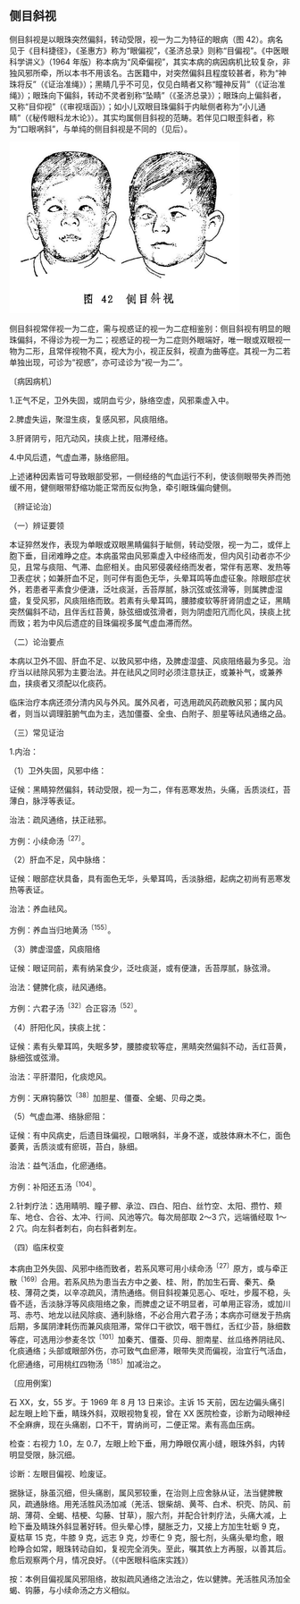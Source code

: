 ## 侧目斜视

侧目斜视是以眼珠突然偏斜，转动受限，视一为二为特征的眼病（图 42）。病名见于《目科捷径》，《圣惠方》称为“眼偏视”，《圣济总录》则称“目偏视”。《中医眼科学讲义》（1964 年版）称本病为“风牵偏视”，其实本病的病因病机比较复杂，非独风邪所牵，所以本书不用该名。古医籍中，对突然偏斜且程度较甚者，称为“神珠将反”（《证治准绳》）；黑睛几乎不可见，仅见白睛者又称“瞳神反背”（《证治准绳》）；眼珠向下偏斜，转动不灵者别称“坠睛”（《圣济总录》）；眼珠向上偏斜者，又称“目仰视”（《审视瑶函》）；如小儿双眼目珠偏斜于内眦侧者称为“小儿通睛”（《秘传眼科龙木论》）。其实均属侧目斜视的范畴。若伴见口眼歪斜者，称为“口眼㖞斜”，与单纯的侧目斜视是不同的（见后）。

<img src="./img/42.jpg" style="zoom:50%;" />

侧目斜视常伴视一为二症，需与视惑证的视一为二症相鉴别：侧目斜视有明显的眼珠偏斜，不得诊为视一为二；视惑证的视一为二症则外眼端好，唯一眼或双眼视一物为二形，且常伴视物不真，视大为小，视正反斜，视直为曲等症。其视一为二若单独出现，可诊为“视惑”，亦可迳诊为“视一为二”。

〔病因病机〕

1.正气不足，卫外失固，或阴血亏少，脉络空虚，风邪乘虚入中。

2.脾虚失运，聚湿生痰，复感风邪，风痰阻络。

3.肝肾阴亏，阳亢动风，挟痰上扰，阻滞经络。

4.中风后遗，气虚血滞，脉络瘀阻。

上述诸种因素皆可导致眼部受邪，一侧经络的气血运行不利，使该侧眼带失养而弛缓不用，健侧眼带舒缩功能正常而反似拘急，牵引眼珠偏向健侧。

〔辨证论治〕

（一）辨证要领

本证猝然发作，表现为单眼或双眼黑睛偏斜于眦侧，转动受限，视一为二，或伴上胞下垂，目闭难睁之症。本病虽常由风邪乘虚入中经络而发，但内风引动者亦不少见，且常与痰阻、气滞、血瘀相关。由风邪侵袭经络而发者，常伴有恶寒、发热等卫表症状；如兼肝血不足，则可伴有面色无华，头晕耳鸣等血虚征象。除眼部症状外，若患者平素食少便溏，泛吐痰涎，舌苔厚腻，脉沉弦或弦滑等，则属脾虚湿盛，复受风邪，风痰阻络而致。若素有头晕耳鸣，腰膝痠软等肝肾阴虚之证，黑睛突然偏斜不动，且伴舌红苔黄，脉弦细或弦滑者，则为阴虚阳亢而化风，挟痰上扰而致；若为中风后遗症的目珠偏视多属气虚血滞而然。

（二）论治要点

本病以卫外不固、肝血不足、以致风邪中络，及脾虚湿盛、风痰阻络最为多见。治疗当以祛除风邪为主要治法。并在祛风之同时必须注意扶正，或兼补气，或兼养血，挟痰者又须配以化痰药。

临床治疗本病还须分清内风与外风。属外风者，可选用疏风药疏散风邪；属内风者，则当以调理脏腑气血为主，选加僵蚕、全虫、白附子、胆星等祛风通络之品。

（三）常见证治

1.内治：

（1）卫外失固，风邪中络：

证候：黑睛猝然偏斜，转动受限，视一为二，伴有恶寒发热，头痛，舌质淡红，苔薄白，脉浮等表证。

治法：疏风通络，扶正祛邪。

方例：小续命汤<sup>〔27〕</sup>。

（2）肝血不足，风中脉络：

证候：眼部症状具备，具有面色无华，头晕耳鸣，舌淡脉细，起病之初尚有恶寒发热等表证。

治法：养血祛风。

方例：养血当归地黄汤<sup>〔155〕</sup>。

（3）脾虚湿盛，风痰阻络

证候：眼证同前，素有纳呆食少，泛吐痰涎，或有便溏，舌苔厚腻，脉弦滑。

治法：健脾化痰，祛风通络。

方例：六君子汤<sup>〔32〕</sup>合正容汤<sup>〔52〕</sup>。

（4）肝阳化风，挟痰上扰：

证候：素有头晕耳鸣，失眠多梦，腰膝痠软等症，黑睛突然偏斜不动，舌红苔黄，脉细弦或弦滑。

治法：平肝潜阳，化痰熄风。

方例：天麻钩藤饮<sup>〔38〕</sup>加胆星、僵蚕、全蝎、贝母之类。

（5）气虚血滞、络脉瘀阻：

证候：有中风病史，后遗目珠偏视，口眼㖞斜，半身不遂，或肢体麻木不仁，面色萎黄，舌质淡或有瘀斑，苔白，脉细。

治法：益气活血，化瘀通络。

方例：补阳还五汤<sup>〔104〕</sup>。

2.针刺疗法：选用睛明、瞳子髎、承泣、四白、阳白、丝竹空、太阳、攒竹、颊车、地仓、合谷、太冲、行间、风池等穴。每次局部取 2〜3 穴，远端循经取 1〜2 穴。向左斜者刺右，向右斜者刺左。

（四）临床权变

本病由卫外失固、风邪中络而致者，若系风寒可用小续命汤<sup>〔27〕</sup>原方，或与牵正散<sup>〔169〕</sup>合用。若系风热为患当去方中之姜、桂、附，酌加生石膏、秦艽、桑枝、薄荷之类，以辛凉疏风，清热通络。侧目斜视兼见恶心、呕吐，步履不稳，头昏不适，舌淡脉浮等风痰阻络之象，而脾虚之证不明显者，可单用正容汤，或加川芎、赤芍、地龙以祛风除痰、通利脉络，不必合用六君子汤；本病亦可继发于热病后期，多属阴津耗伤而兼风痰阻滞，常伴口干欲饮，咽干唇红，舌红少苔，脉细数等症，可选用沙参麦冬饮<sup>〔101〕</sup>加秦艽、僵蚕、贝母、胆南星、丝瓜络养阴祛风、化痰通络；头部或眼部外伤，亦可致气血瘀滞，眼带失灵而偏视，治宜行气活血，化瘀通络，可用桃红四物汤<sup>〔185〕</sup>加减治之。

〔应用例案〕

石 XX，女，55 岁。于 1969 年 8 月 13 日来诊。主诉 15 天前，因左边偏头痛引起左眼上睑下垂，睛珠外斜，双眼视物复视，曾在 XX 医院检查，诊断为动眼神经不全麻痹，现在头痛剧，口不干，胃纳尚可，二便正常。素有高血压病。

检查：右视力 1.0，左 0.7，左眼上睑下垂，用力睁眼仅离小缝，眼珠外斜，内转明显受限，脉沉细。

诊断：左眼目偏视、睑废证。

据脉证，脉虽沉细，但头痛剧，属风邪较重，在治则上应舍脉从证，法当健脾散风，疏通脉络。用羌活胜风汤加减（羌活、银柴胡、黄芩、白术、枳壳、防风、前胡、薄荷、全蝎、桔梗、勾藤、甘草），服六剂，并配合针刺疗法，头痛大减，上睑下垂及睛珠外斜显著好转。但头晕心悸，腿胀乏力，又接上方加生牡蛎 9 克，夏枯草 15 克，牛膝 9 克，远志 9 克，炒枣仁 9 克，服七剂，头痛头晕均愈，眼睑睁合如常，眼珠转动自如，复视完全消失。至此，嘱其依上方再服，以善其后。愈后观察两个月，情况良好。（《中医眼科临床实践》）

按：本例目偏视属风邪阻络，故拟疏风通络之法治之，佐以健脾。羌活胜风汤加全蝎、钩藤，与小续命汤之方义相似。
